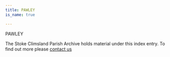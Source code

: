 ```yaml
---
title: PAWLEY
is_name: true

---
```


PAWLEY


The Stoke Climsland Parish Archive holds material under this index entry. To find out more please [contact us](/contact/)
